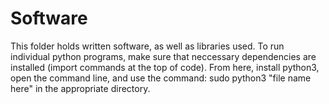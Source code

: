 # Software

This folder holds written software, as well as libraries used. To run individual python programs, make sure that neccessary dependencies are installed (import commands at the top of code). From here, install python3, open the command line, and use the command: sudo python3 "file name here" in the appropriate directory.
